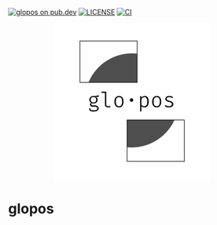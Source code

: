 [![glopos on pub.dev](https://badgen.net/pub/v/glopos)](https://pub.dev/packages/glopos)
[![LICENSE](https://badgen.net/pub/license/glopos)](./LICENSE)
[![CI](https://github.com/blaugold/glopos/actions/workflows/CI.yaml/badge.svg)](https://github.com/blaugold/glopos/actions/workflows/CI.yaml)

<p align="center">
  <img style="width: 20rem;" src="https://raw.githubusercontent.com/blaugold/glopos/main/docs/assets/Icon.svg"/>
</p>

# glopos
